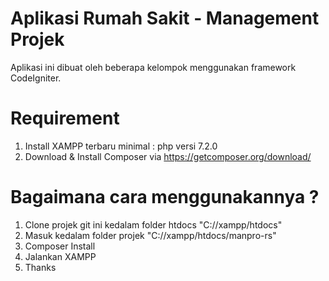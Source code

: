 # Aplikasi Rumah Sakit - Management Projek
Aplikasi ini dibuat oleh beberapa kelompok menggunakan framework CodeIgniter.

# Requirement
1. Install XAMPP terbaru minimal : php versi 7.2.0
2. Download & Install Composer via https://getcomposer.org/download/

# Bagaimana cara menggunakannya ?
1. Clone projek git ini kedalam folder htdocs "C://xampp/htdocs"
2. Masuk kedalam folder projek "C://xampp/htdocs/manpro-rs"
3. Composer Install
4. Jalankan XAMPP
5. Thanks
